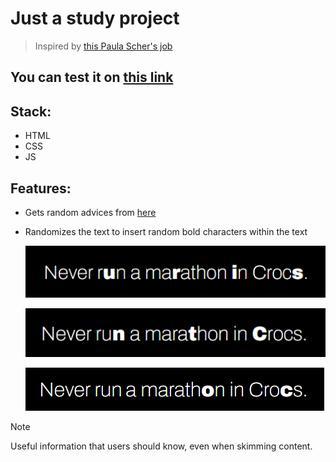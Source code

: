 # Just a study project

> Inspired by [this Paula Scher's job](https://www.designweek.co.uk/issues/30-march-5-april-2015/paula-scher-uses-revolutionary-typeface-in-rebrand-of-the-new-school/)

## You can test it on [this link](https://random-bold.vercel.app/)

## **Stack**:

- HTML
- CSS
- JS

## **Features**:

- Gets random advices from [here](https://api.adviceslip.com/advice)
- Randomizes the text to insert random bold characters within the text

  ![alt text](docs/img/01.png)

  ![alt text](docs/img/02.png)

  ![alt text](docs/img/03.png)

> [!NOTE]
> Useful information that users should know, even when skimming content.
